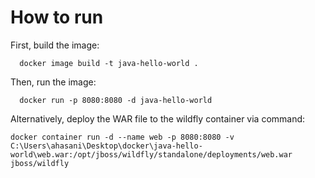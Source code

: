 # How to run

First, build the image:

```
  docker image build -t java-hello-world .
```

Then, run the image:

```
  docker run -p 8080:8080 -d java-hello-world
```

Alternatively, deploy the WAR file to the wildfly container via command:

```
docker container run -d --name web -p 8080:8080 -v C:\Users\ahasani\Desktop\docker\java-hello-world\web.war:/opt/jboss/wildfly/standalone/deployments/web.war jboss/wildfly
```